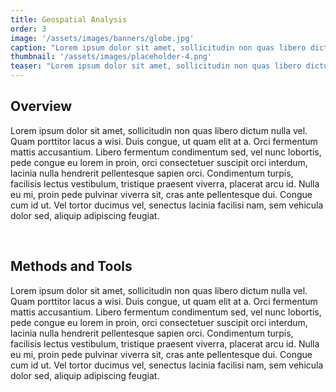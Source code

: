 ```yaml
---
title: Geospatial Analysis
order: 3
image: '/assets/images/banners/globe.jpg'
caption: "Lorem ipsum dolor sit amet, sollicitudin non quas libero dictum nulla vel. Quam porttitor lacus a wisi. Duis congue, ut quam elit at a. Orci fermentum mattis accusantium. Libero fermentum condimentum sed, vel"
thumbnail: '/assets/images/placeholder-4.png'
teaser: "Lorem ipsum dolor sit amet, sollicitudin non quas libero dictum nulla vel. Quam porttitor lacus a wisi. Duis congue, ut quam elit at a. Orci fermentum mattis accusantium. Libero fermentum condimentum sed, vel"
---
```


<h2 class='subheading'>Overview</h2>

<p>Lorem ipsum dolor sit amet, sollicitudin non quas libero dictum nulla vel. Quam porttitor lacus a wisi. Duis congue, ut quam elit at a. Orci fermentum mattis accusantium. Libero fermentum condimentum sed, vel nunc lobortis, pede congue eu lorem in proin, orci consectetuer suscipit orci interdum, lacinia nulla hendrerit pellentesque sapien orci. Condimentum turpis, facilisis lectus vestibulum, tristique praesent viverra, placerat arcu id. Nulla eu mi, proin pede pulvinar viverra sit, cras ante pellentesque dui. Congue cum id ut. Vel tortor ducimus vel, senectus lacinia facilisi nam, sem vehicula dolor sed, aliquip adipiscing feugiat.</p>
<br/>

<h2 class='subheading'>Methods and Tools</h2>

<p>Lorem ipsum dolor sit amet, sollicitudin non quas libero dictum nulla vel. Quam porttitor lacus a wisi. Duis congue, ut quam elit at a. Orci fermentum mattis accusantium. Libero fermentum condimentum sed, vel nunc lobortis, pede congue eu lorem in proin, orci consectetuer suscipit orci interdum, lacinia nulla hendrerit pellentesque sapien orci. Condimentum turpis, facilisis lectus vestibulum, tristique praesent viverra, placerat arcu id. Nulla eu mi, proin pede pulvinar viverra sit, cras ante pellentesque dui. Congue cum id ut. Vel tortor ducimus vel, senectus lacinia facilisi nam, sem vehicula dolor sed, aliquip adipiscing feugiat.</p>
